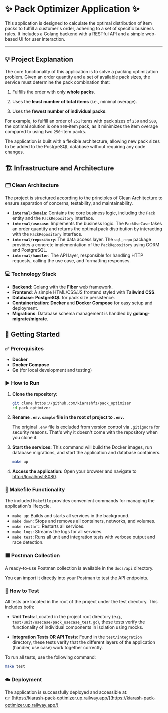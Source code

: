 # ✨ Pack Optimizer Application ✨

This application is designed to calculate the optimal distribution of item packs to fulfill a customer's order, adhering to a set of specific business rules. It includes a Golang backend with a RESTful API and a simple web-based UI for user interaction.

-----

## 💡 Project Explanation

The core functionality of this application is to solve a packing optimization problem. Given an order quantity and a set of available pack sizes, the service must determine the pack combination that:

1.  Fulfills the order with only **whole packs**.

2.  Uses the **least number of total items** (i.e., minimal overage).

3.  Uses the **fewest number of individual packs**.

For example, to fulfill an order of `251` items with pack sizes of `250` and `500`, the optimal solution is one `500`-item pack, as it minimizes the item overage compared to using two `250`-item packs.

The application is built with a flexible architecture, allowing new pack sizes to be added to the PostgreSQL database without requiring any code changes.

## 🏗️ Infrastructure and Architecture

### 🗂️ Clean Architecture

The project is structured according to the principles of Clean Architecture to ensure separation of concerns, testability, and maintainability.

* **`internal/domain`**: Contains the core business logic, including the `Pack` entity and the `PackRepository` interface.
* **`internal/usecase`**: Implements the business logic. The `PackUseCase` takes an order quantity and returns the optimal pack distribution by interacting with the `PackRepository` interface.
* **`internal/repository`**: The data access layer. The `sql_repo` package provides a concrete implementation of the `PackRepository` using GORM and PostgreSQL.
* **`internal/handler`**: The API layer, responsible for handling HTTP requests, calling the use case, and formatting responses.

### 💻 Technology Stack

* **Backend**: Golang with the **Fiber** web framework.
* **Frontend**: A simple HTML/CSS/JS frontend styled with **Tailwind CSS**.
* **Database**: **PostgreSQL** for pack size persistence.
* **Containerization**: **Docker** and **Docker Compose** for easy setup and deployment.
* **Migrations**: Database schema management is handled by **golang-migrate/migrate**.

## 🚀 Getting Started

### ✅ Prerequisites

* **Docker**
* **Docker Compose**
* **Go** (for local development and testing)

### ▶️ How to Run

1.  **Clone the repository:**

    ```bash
    git clone https://github.com/kiarashfz/pack_optimizer
    cd pack_optimizer
    ```

2.  **Rename `.env.sample` file in the root of project to `.env`.**

    The original `.env` file is excluded from version control via `.gitignore` for security reasons. That's why it doesn't come with the repository when you clone it.


3.  **Start the services:**
    This command will build the Docker images, run database migrations, and start the application and database containers.

    ```bash
    make up
    ```

4.  **Access the application:**
    Open your browser and navigate to [http://localhost:8080](http://localhost:8080).

### 🔧 Makefile Functionality

The included `Makefile` provides convenient commands for managing the application's lifecycle.

* `make up`: Builds and starts all services in the background.
* `make down`: Stops and removes all containers, networks, and volumes.
* `make restart`: Restarts all services.
* `make logs`: Streams the logs for all services.
* `make test`: Runs all unit and integration tests with verbose output and race detection.

### 🟧 Postman Collection

A ready-to-use Postman collection is available in the `docs/api` directory.

You can import it directly into your Postman to test the API endpoints.



### 🧪 How to Test

All tests are located in the root of the project under the test directory. This includes both:

* **Unit Tests**: Located in the project root directory (e.g., `test/unit/usecase/pack_usecase_test.go`), these tests verify the functionality of individual components in isolation using mocks.


* **Integration Tests OR API Tests**: Found in the `test/integration` directory, these tests verify that the different layers of the application (handler, use case) work together correctly.

To run all tests, use the following command:

```bash
make test
```
### ☁️ Deployment

The application is successfully deployed and accessible at:  
👉 [https://kiarash-pack-optimizer.up.railway.app/](https://kiarash-pack-optimizer.up.railway.app/)